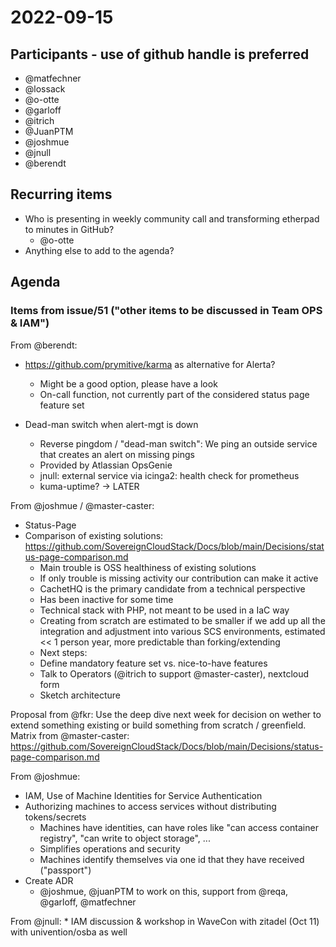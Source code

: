 # 2022-09-15
## Participants - use of github handle is preferred
* @matfechner
* @lossack
* @o-otte
* @garloff
* @itrich
* @JuanPTM
* @joshmue
* @jnull
* @berendt

## Recurring items
* Who is presenting in weekly community call and transforming etherpad to minutes in GitHub?
   * @o-otte
* Anything else to add to the agenda?

## Agenda

### Items from issue/51 ("other items to be discussed in Team OPS & IAM")

From @berendt:
* https://github.com/prymitive/karma as alternative for Alerta?
    - Might be a good option, please have a look
    - On-call function, not currently part of the considered status page feature set

* Dead-man switch when alert-mgt is down
    - Reverse pingdom / "dead-man switch": We ping an outside service that creates an alert on missing pings
    - Provided by Atlassian OpsGenie
    - jnull: external service via icinga2: health check for prometheus 
    - kuma-uptime?
    -> LATER

From @joshmue / @master-caster:
* Status-Page
* Comparison of existing solutions: https://github.com/SovereignCloudStack/Docs/blob/main/Decisions/status-page-comparison.md
    - Main trouble is OSS healthiness of existing solutions
    - If only trouble is missing activity our contribution can make it active
    - CachetHQ is the primary candidate from a technical perspective
    * Has been inactive for some time
    * Technical stack with PHP, not meant to be used in a IaC way
    - Creating from scratch are estimated to be smaller if we add up all the integration and adjustment into various SCS environments, estimated << 1 person year, more predictable than forking/extending
    - Next steps:
    * Define mandatory feature set vs. nice-to-have features
    - Talk to Operators (@itrich to support @master-caster), nextcloud form
    * Sketch architecture

Proposal from @fkr: Use the deep dive next week for decision on wether to extend something existing or build something from scratch / greenfield. 
Matrix from @master-caster: https://github.com/SovereignCloudStack/Docs/blob/main/Decisions/status-page-comparison.md

From @joshmue:
* IAM, Use of Machine Identities for Service Authentication
* Authorizing machines to access services without distributing tokens/secrets
    - Machines have identities, can have roles like "can access container registry", "can write to object storage", ...
    - Simplifies operations and security
    - Machines identify themselves via one id that they have received ("passport")
* Create ADR
    - @joshmue, @juanPTM to work on this, support from @reqa, @garloff, @matfechner

From @jnull:
    * IAM discussion & workshop in WaveCon with zitadel (Oct 11) with univention/osba as well

